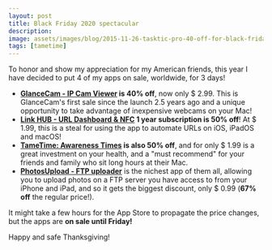 ```yaml
---
layout: post
title: Black Friday 2020 spectacular
description:
image: assets/images/blog/2015-11-26-tasktic-pro-40-off-for-black-friday-2015/tasktic_black_friday.jpg
tags: [tametime]
---
```

To honor and show my appreciation for my American friends, this year I have decided to put 4 of my apps on sale, worldwide, for 3 days!

- **[GlanceCam - IP Cam Viewer](https://apps.apple.com/app/glancecam-ip-webcam-viewer/id1360797896) is 40% off**, now only $ 2.99. This is GlanceCam's first sale since the launch 2.5 years ago and a unique opportunity to take advantage of inexpensive webcams on your Mac!
- **[Link HUB - URL Dashboard & NFC](https://apps.apple.com/app/link-hub-url-dashboard-nfc/id1524351956) 1 year subscription is 50% off**! At $ 1.99, this is a steal for using the app to automate URLs on iOS, iPadOS and macOS!
- **[TameTime: Awareness Times](https://apps.apple.com/app/tametime-awareness-timer/id1479326723) is also 50% off**, and for only $ 1.99 is a great investment on your health, and a "must recommend" for your friends and family who sit long hours at their Mac.
- **[PhotosUpload - FTP uploader](https://apps.apple.com/app/photosupload/id1441656535)** is the nichest app of them all, allowing you to upload photos on a FTP server you have access to from your iPhone and iPad, and so it gets the biggest discount, only $ 0.99 (**67% off** the regular price!).

It might take a few hours for the App Store to propagate the price changes, but the apps are **on sale until Friday!**

Happy and safe Thanksgiving!